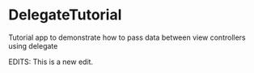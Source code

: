 # DelegateTutorial
Tutorial app to demonstrate how to pass data between view controllers using delegate

EDITS:
This is a new edit.
